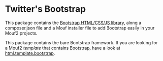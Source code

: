 Twitter's Bootstrap
===================

This package contains the [Bootstrap HTML/CSS/JS library](http://getbootstrap.com/bootstrap/getting-started.html), along a composer.json file and a Mouf installer file to add Bootstrap easily in your Mouf2 projects.

This package contains the bare Bootstrap framework. If you are looking for a Mouf2 *template* that contains Bootstrap, have a look at [html.template.bootstrap](http://mouf-php.com/packages/mouf/html.template.bootstrap/).
